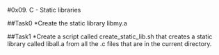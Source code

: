 #0x09. C - Static libraries

##Task0
*Create the static library libmy.a

##Task1
*Create a script called create_static_lib.sh that creates a static library called liball.a from all the .c files that are in the current directory.



